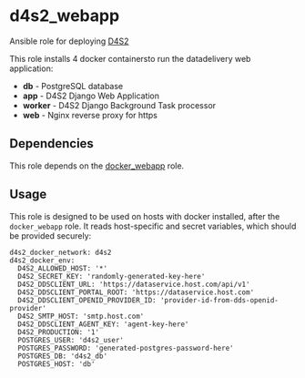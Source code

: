 # d4s2_webapp

Ansible role for deploying [D4S2](https://github.com/Duke-GCB/d4s2/)

This role installs 4 docker containersto run the datadelivery web application:

- **db** - PostgreSQL database
- **app** - D4S2 Django Web Application
- **worker** - D4S2 Django Background Task processor
- **web** - Nginx reverse proxy for https

## Dependencies

This role depends on the [docker_webapp](../docker_webapp) role.

## Usage

This role is designed to be used on hosts with docker installed, after the `docker_webapp` role.
It reads host-specific and secret variables, which should be provided securely:

    d4s2_docker_network: d4s2
    d4s2_docker_env:
      D4S2_ALLOWED_HOST: '*'
      D4S2_SECRET_KEY: 'randomly-generated-key-here'
      D4S2_DDSCLIENT_URL: 'https://dataservice.host.com/api/v1'
      D4S2_DDSCLIENT_PORTAL_ROOT: 'https://dataservice.host.com'
      D4S2_DDSCLIENT_OPENID_PROVIDER_ID: 'provider-id-from-dds-openid-provider'
      D4S2_SMTP_HOST: 'smtp.host.com'
      D4S2_DDSCLIENT_AGENT_KEY: 'agent-key-here'
      D4S2_PRODUCTION: '1'
      POSTGRES_USER: 'd4s2_user'
      POSTGRES_PASSWORD: 'generated-postgres-password-here'
      POSTGRES_DB: 'd4s2_db'
      POSTGRES_HOST: 'db'

